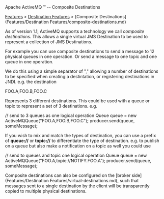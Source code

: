 Apache ActiveMQ ™ -- Composite Destinations 

[Features](features.md) > [Destination Features](Features/destination-features.md) > [Composite Destinations](Features/Destination Features/composite-destinations.md)


As of version 1.1, ActiveMQ supports a technology we call _composite destinations_. This allows a single virtual JMS Destination to be used to represent a collection of JMS Destinations.

For example you can use composite destinations to send a message to 12 physical queues in one operation. Or send a message to one topic and one queue in one operation.

We do this using a simple separator of "," allowing a number of destinations to be specified when creating a destintation, or registering destinations in JNDI. e.g. the destination

FOO.A,FOO.B,FOO.C

Represents 3 different destinations. This could be used with a queue or topic to represent a set of 3 destinations. e.g.

// send to 3 queues as one logical operation
Queue queue = new ActiveMQQueue("FOO.A,FOO.B,FOO.C");
producer.send(queue, someMessage);

If you wish to mix and match the types of destination, you can use a prefix of **queue://** or **topic://** to differentiate the type of destination. e.g. to publish on a queue but also make a notification on a topic as well you could use

// send to queues and topic one logical operation
Queue queue = new ActiveMQQueue("FOO.A,topic://NOTIFY.FOO.A");
producer.send(queue, someMessage);

Composite destinations can also be configured on the [broker side](Features/Destination Features/virtual-destinations.md), such that messages sent to a single destination by the client will be transparently copied to multiple physical destinations.

